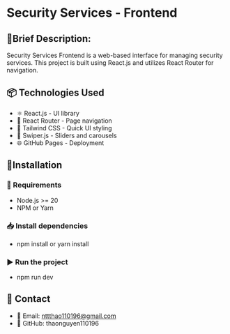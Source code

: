 # Security Services - Frontend

## 🚀Brief Description:

Security Services Frontend is a web-based interface for managing security services. This project is built using React.js and utilizes React Router for navigation.

## 📦 Technologies Used

- ⚛ React.js - UI library
- 🚀 React Router - Page navigation
- 🎨 Tailwind CSS - Quick UI styling
- 🎠 Swiper.js - Sliders and carousels
- 🌐 GitHub Pages - Deployment

## 📌Installation

### 🔧 Requirements

- Node.js >= 20
- NPM or Yarn

### 📥 Install dependencies

- npm install or yarn install

### ▶ Run the project

- npm run dev

## 📧 Contact

- 📩 Email: nttthao110196@gmail.com
- 📌 GitHub: thaonguyen110196
